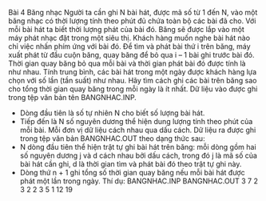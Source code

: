 Bài 4 Băng nhạc
Người ta cần ghi N bài hát, được mã số từ 1 đến N, vào một băng nhạc có thời
lượng tính theo phút đủ chứa toàn bộ các bài đã cho. Với mỗi bài hát ta biết thời
lượng phát của bài đó. Băng sẽ được lắp vào một máy phát nhạc đặt trong một
siêu thị. Khách hàng muốn nghe bài hát nào chỉ việc nhấn phím ứng với bài đó.
Để tìm và phát bài thứ i trên băng, máy xuất phát từ đầu cuộn băng, quay băng để
bỏ qua i – 1 bài ghi trước bài đó. Thời gian quay băng bỏ qua mỗi bài và thời gian
phát bài đó được tính là như nhau. Tính trung bình, các bài hát trong một ngày
được khách hàng lựa chọn với số lần (tần suất) như nhau. Hãy tìm cách ghi các bài
trên băng sao cho tổng thời gian quay băng trong mỗi ngày là ít nhất.
Dữ liệu vào được ghi trong tệp văn bản tên BANGNHAC.INP.
- Dòng đầu tiên là số tự nhiên N cho biết số lượng bài hát.
- Tiếp đến là N số nguyên dương thể hiện dung lượng tính theo phút của mỗi
bài.
Mỗi đơn vị dữ liệu cách nhau qua dấu cách.
Dữ liệu ra được ghi trong tệp văn bản BANGNHAC.OUT theo dạng thức sau:
- N dòng đầu tiên thể hiện trật tự ghi bài hát trên băng: mỗi dòng gồm hai số
nguyên dương j và d cách nhau bởi dấu cách, trong đó j là mã số của bài hát
cần ghi, d là thời gian tìm và phát bài đó theo trật tự ghi này.
- Dòng thứ n + 1 ghi tổng số thời gian quay băng nếu mỗi bài hát được phát một
lần trong ngày.
Thí dụ:
BANGNHAC.INP BANGNHAC.OUT
3
7 2 3
2 2
3 5
1 12
19 
